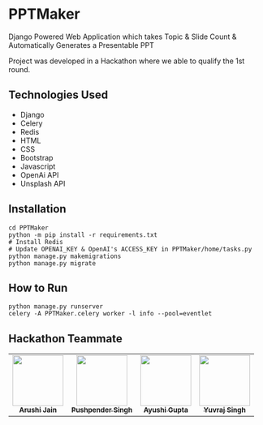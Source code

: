 # PPTMaker
Django Powered Web Application which takes Topic &amp; Slide Count &amp; Automatically Generates a Presentable PPT

Project was developed in a Hackathon where we able to qualify the 1st round.

## Technologies Used
- Django
- Celery
- Redis
- HTML
- CSS
- Bootstrap
- Javascript
- OpenAi API
- Unsplash API

## Installation
```
cd PPTMaker
python -m pip install -r requirements.txt
# Install Redis
# Update OPENAI_KEY & OpenAI's ACCESS_KEY in PPTMaker/home/tasks.py
python manage.py makemigrations
python manage.py migrate
```

## How to Run
```
python manage.py runserver 
celery -A PPTMaker.celery worker -l info --pool=eventlet
```

## Hackathon Teammate
<table>
<tr>

<td align="center">
    <a href="https://github.com/arushi167">
        <kbd><img src="https://avatars3.githubusercontent.com/arushi167?size=400" width="100px;" alt=""/></kbd><br />
        <sub><b>Arushi Jain</b></sub>
    </a><br />
</td>

<td align="center">
    <a href="https://github.com/PushpenderIndia">
        <kbd><img src="https://avatars3.githubusercontent.com/PushpenderIndia?size=400" width="100px;" alt=""/></kbd><br />
        <sub><b>Pushpender Singh</b></sub>
    </a><br />
</td>

<td align="center">
    <a href="https://github.com/Ayushi0405">
        <kbd><img src="https://avatars3.githubusercontent.com/Ayushi0405?size=400" width="100px;" alt=""/></kbd><br />
        <sub><b>Ayushi Gupta</b></sub>
    </a><br />
</td>

<td align="center">
    <a href="https://github.com/Yuvraj0208">
        <kbd><img src="https://avatars3.githubusercontent.com/Yuvraj0208?size=400" width="100px;" alt=""/></kbd><br />
        <sub><b>Yuvraj Singh</b></sub>
    </a><br />
</td>

</tr>
</tr>
</table>

